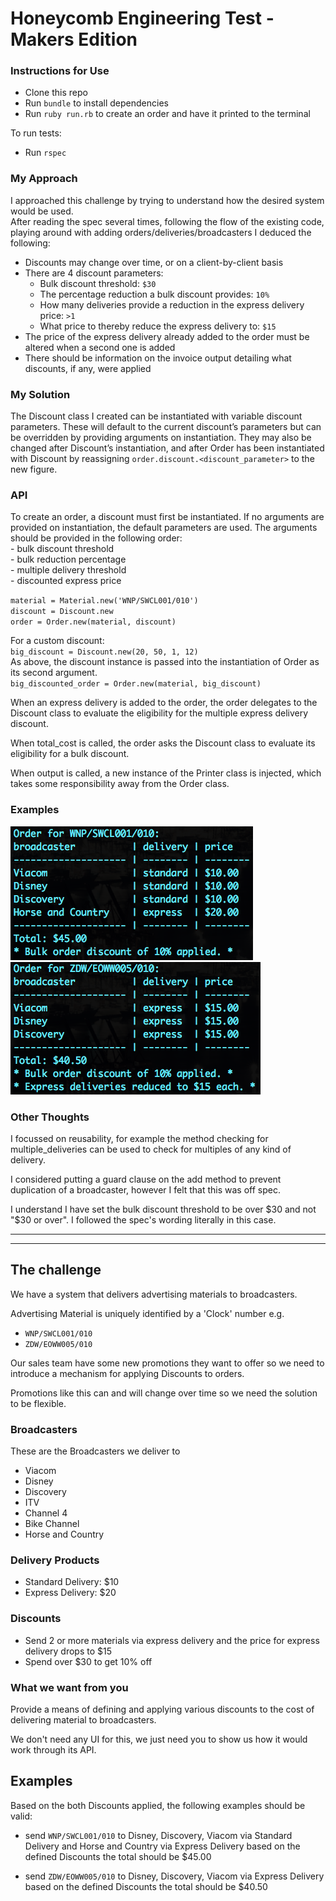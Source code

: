 # Honeycomb Engineering Test - Makers Edition

### Instructions for Use

- Clone this repo
- Run `bundle` to install dependencies
- Run `ruby run.rb` to create an order and have it printed to the terminal

To run tests:
- Run `rspec`

### My Approach

I approached this challenge by trying to understand how the desired system would be used.  
After reading the spec several times, following the flow of the existing code, playing around with adding orders/deliveries/broadcasters I deduced the following:
- Discounts may change over time, or on a client-by-client basis
- There are 4 discount parameters:
  - Bulk discount threshold: `$30`
  - The percentage reduction a bulk discount provides: `10%`
  - How many deliveries provide a reduction in the express delivery price: `>1`
  - What price to thereby reduce the express delivery to: `$15`
- The price of the express delivery already added to the order must be altered when a second one is added
- There should be information on the invoice output detailing what discounts, if any, were applied

### My Solution

The Discount class I created can be instantiated with variable discount parameters. These will default to the current discount’s parameters but can be overridden by providing arguments on instantiation. They may also be changed after Discount’s instantiation, and after Order has been instantiated with Discount by reassigning `order.discount.<discount_parameter>` to the new figure.  

### API

To create an order, a discount must first be instantiated. If no arguments are provided on instantiation, the default parameters are used.
The arguments should be provided in the following order:  
    - bulk discount threshold  
    - bulk reduction percentage  
    - multiple delivery threshold  
    - discounted express price

`material = Material.new('WNP/SWCL001/010')`  
`discount = Discount.new`  
`order = Order.new(material, discount)`  

For a custom discount:  
`big_discount = Discount.new(20, 50, 1, 12)`  
As above, the discount instance is passed into the instantiation of Order as its second argument.  
`big_discounted_order = Order.new(material, big_discount)`  

When an express delivery is added to the order, the order delegates to the Discount class to evaluate the eligibility for the multiple express delivery discount.  

When total_cost is called, the order asks the Discount class to evaluate its eligibility for a bulk discount.  

When output is called, a new instance of the Printer class is injected, which takes some responsibility away from the Order class.  

### Examples
![](https://github.com/rorymcgit/honeycomb-tv-tech-test/blob/master/eg_WNP-SWCL001-010.png)
![](https://github.com/rorymcgit/honeycomb-tv-tech-test/blob/master/eg_ZDW-EOWW005-010.png)


### Other Thoughts
I focussed on reusability, for example the method checking for multiple_deliveries can be used to check for multiples of any kind of delivery.  

I considered putting a guard clause on the add method to prevent duplication of a broadcaster, however I felt that this was off spec.  

I understand I have set the bulk discount threshold to be over $30 and not "$30 or over". I followed the spec's wording literally in this case.

---
---

## The challenge

We have a system that delivers advertising materials to broadcasters.

Advertising Material is uniquely identified by a 'Clock' number e.g.

* `WNP/SWCL001/010`
* `ZDW/EOWW005/010`

Our sales team have some new promotions they want to offer so
we need to introduce a mechanism for applying Discounts to orders.

Promotions like this can and will change over time so we need the solution to be flexible.

### Broadcasters

These are the Broadcasters we deliver to

* Viacom
* Disney
* Discovery
* ITV
* Channel 4
* Bike Channel
* Horse and Country


### Delivery Products

* Standard Delivery: $10
* Express Delivery: $20

### Discounts

* Send 2 or more materials via express delivery and the price for express delivery drops to $15
* Spend over $30 to get 10% off

### What we want from you

Provide a means of defining and applying various discounts to the cost of delivering material to broadcasters.

We don't need any UI for this, we just need you to show us how it would work through its API.

## Examples

Based on the both Discounts applied, the following examples should be valid:

* send `WNP/SWCL001/010` to Disney, Discovery, Viacom via Standard Delivery and Horse and Country via Express Delivery
    based on the defined Discounts the total should be $45.00

* send `ZDW/EOWW005/010` to Disney, Discovery, Viacom via Express Delivery
     based on the defined Discounts the total should be $40.50
